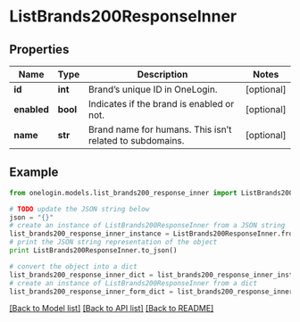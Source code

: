 # ListBrands200ResponseInner


## Properties
Name | Type | Description | Notes
------------ | ------------- | ------------- | -------------
**id** | **int** | Brand’s unique ID in OneLogin. | [optional] 
**enabled** | **bool** | Indicates if the brand is enabled or not. | [optional] 
**name** | **str** | Brand name for humans. This isn’t related to subdomains. | [optional] 

## Example

```python
from onelogin.models.list_brands200_response_inner import ListBrands200ResponseInner

# TODO update the JSON string below
json = "{}"
# create an instance of ListBrands200ResponseInner from a JSON string
list_brands200_response_inner_instance = ListBrands200ResponseInner.from_json(json)
# print the JSON string representation of the object
print ListBrands200ResponseInner.to_json()

# convert the object into a dict
list_brands200_response_inner_dict = list_brands200_response_inner_instance.to_dict()
# create an instance of ListBrands200ResponseInner from a dict
list_brands200_response_inner_form_dict = list_brands200_response_inner.from_dict(list_brands200_response_inner_dict)
```
[[Back to Model list]](../README.md#documentation-for-models) [[Back to API list]](../README.md#documentation-for-api-endpoints) [[Back to README]](../README.md)


